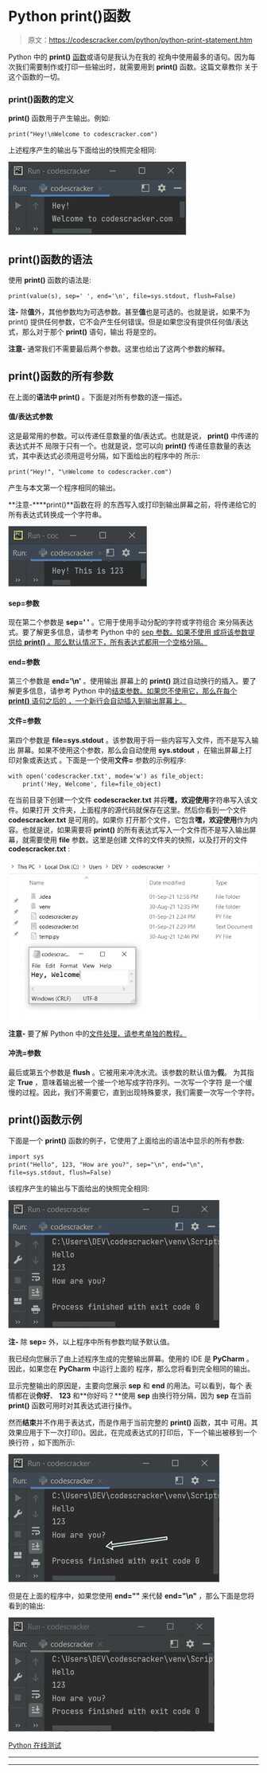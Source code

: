 # Python print()函数

> 原文：<https://codescracker.com/python/python-print-statement.htm>

Python 中的 **print()** [函数](/python/python-functions.htm)或语句是我认为在我的 视角中使用最多的语句。因为每次我们需要制作或打印一些输出时，就需要用到 **print()** 函数。这篇文章教你 关于这个函数的一切。

### print()函数的定义

**print()** 函数用于产生输出。例如:

```
print("Hey!\nWelcome to codescracker.com")
```

上述程序产生的输出与下面给出的快照完全相同:

![python print statement](img/568b137fe84404cf166f697820d0953a.png)

## print()函数的语法

使用 **print()** 函数的语法是:

```
print(value(s), sep=' ', end='\n', file=sys.stdout, flush=False)
```

**注-** 除**值**外，其他参数均为可选参数。甚至**值**也是可选的。也就是说，如果不为 print() 提供任何参数，它不会产生任何错误。但是如果您没有提供任何值/表达式，那么对于那个 **print()** 语句，输出 将是空的。

**注意-** 通常我们不需要最后两个参数。这里也给出了这两个参数的解释。

## print()函数的所有参数

在上面的**语法中 print()** 。下面是对所有参数的逐一描述。

#### 值/表达式参数

这是最常用的参数。可以传递任意数量的值/表达式。也就是说， **print()** 中传递的表达式并不 局限于只有一个。也就是说，您可以向 **print()** 传递任意数量的表达式，其中表达式必须用逗号分隔，如下面给出的程序中的 所示:

```
print("Hey!", "\nWelcome to codescracker.com")
```

产生与本文第一个程序相同的输出。

**注意-****print()**函数在将 的东西写入或打印到输出屏幕之前，将传递给它的所有表达式转换成一个字符串。

![print statement in python](img/edabc494d2817224c06586ffed753ce8.png)

#### sep=参数

现在第二个参数是 **sep=' '** 。它用于使用手动分配的字符或字符组合 来分隔表达式。要了解更多信息，请参考 Python 中的 [sep 参数。如果不使用 或将该参数提供给 **print()** 。那么默认情况下，所有表达式都用一个空格分隔。](/python/python-sep.htm)

#### end=参数

第三个参数是 **end='\n'** 。使用输出 屏幕上的 **print()** 跳过自动换行的插入。要了解更多信息，请参考 Python 中的[结束参数。如果您不使用它，那么在每个 **print()** 语句之后的 ，一个新行会自动插入到输出屏幕上。](/python/python-end.htm)

#### 文件=参数

第四个参数是 **file=sys.stdout** 。该参数用于将一些内容写入文件，而不是写入输出 屏幕。如果不使用这个参数，那么会自动使用 **sys.stdout** ，在输出屏幕上打印对象或表达式 。下面是一个使用**文件=** 参数的示例程序:

```
with open('codescracker.txt', mode='w') as file_object:
    print('Hey, Welcome', file=file_object)
```

在当前目录下创建一个文件 **codescracker.txt** 并将**嘿，欢迎使用**字符串写入该文件。如果打开 文件夹，上面程序的源代码就保存在这里。然后你看到一个文件 **codescracker.txt** 是可用的。如果你 打开那个文件，它包含**嘿，欢迎使用**作为内容。也就是说，如果需要将 **print()** 的所有表达式写入一个文件而不是写入输出屏幕，就需要使用 **file** 参数。这里是创建 文件的文件夹的快照，以及打开的文件 **codescracker.txt** :

![python print statement code](img/0c47216b3d6a2f20ae3e3304cd3f763b.png)

**注意-** 要了解 Python 中的[文件处理，请参考单独的教程。](/python/python-file-io.htm)

#### 冲洗=参数

最后或第五个参数是 **flush** 。它被用来冲洗水流。该参数的默认值为**假**。 为其指定 **True** ，意味着输出被一个接一个地写成字符序列。一次写一个字符 是一个缓慢的过程。因此，我们不需要它，直到出现特殊要求，我们需要一次写一个字符。

## print()函数示例

下面是一个 **print()** 函数的例子，它使用了上面给出的语法中显示的所有参数:

```
import sys
print("Hello", 123, "How are you?", sep="\n", end="\n", file=sys.stdout, flush=False)
```

该程序产生的输出与下面给出的快照完全相同:

![print function example python](img/c917b88ff5241e0bdd3d2a5f5411be03.png)

**注-** 除 **sep=** 外，以上程序中所有参数均赋予默认值。

我已经向您展示了由上述程序生成的完整输出屏幕。使用的 IDE 是 **PyCharm** 。因此，如果您在 **PyCharm** 中运行上面的 程序，那么您将看到完全相同的输出。

显示完整输出的原因是，主要向您展示 **sep** 和 **end** 的用法。可以看到，每个 表情都在说**你好**、 **123** 和**你好吗？**使用 **sep** 由换行符分隔，因为 **sep** 在当前 **print()** 函数可用时对其表达式进行操作。

然而**结束**并不作用于表达式，而是作用于当前完整的 **print()** 函数，其中 可用。其效果应用于下一次打印()。因此，在完成表达式的打印后，下一个输出被移到一个换行符 ，如下图所示:

![python print function example](img/4c20caf8fb3dfb21362b425f06c60f21.png)

但是在上面的程序中，如果您使用 **end=""** 来代替 **end="\n"** ，那么下面是您将看到的输出:

![print function python example](img/db850a393127ca39ddacdead9823896d.png)

[Python 在线测试](/exam/showtest.php?subid=10)

* * *

* * *